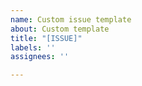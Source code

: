 ```yaml
---
name: Custom issue template
about: Custom template
title: "[ISSUE]"
labels: ''
assignees: ''

---
```



